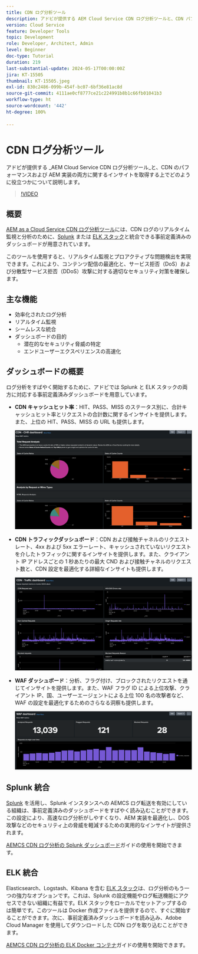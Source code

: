 ```yaml
---
title: CDN ログ分析ツール
description: アドビが提供する AEM Cloud Service CDN ログ分析ツールと、CDN パフォーマンスおよび AEM 実装の両方に関するインサイトを取得する上でどのように役立つかについて説明します。
version: Cloud Service
feature: Developer Tools
topic: Development
role: Developer, Architect, Admin
level: Beginner
doc-type: Tutorial
duration: 219
last-substantial-update: 2024-05-17T00:00:00Z
jira: KT-15505
thumbnail: KT-15505.jpeg
exl-id: 830c2486-099b-454f-bc07-6bf36e81ac8d
source-git-commit: 4111ae0cf8777ce21c224991b8b1c66fb01041b3
workflow-type: ht
source-wordcount: '442'
ht-degree: 100%

---
```


# CDN ログ分析ツール

アドビが提供する _AEM Cloud Service CDN ログ分析ツール_と、CDN のパフォーマンスおよび AEM 実装の両方に関するインサイトを取得する上でどのように役立つかについて説明します。

>[!VIDEO](https://video.tv.adobe.com/v/3429177?quality=12&learn=on)

## 概要

[AEM as a Cloud Service CDN ログ分析ツール](https://github.com/adobe/AEMCS-CDN-Log-Analysis-Tooling)には、CDN ログのリアルタイム監視と分析のために、[Splunk](https://www.splunk.com/en_us/products/observability-cloud.html) または [ELK スタック](https://www.elastic.co/elastic-stack)と統合できる事前定義済みのダッシュボードが用意されています。

このツールを使用すると、リアルタイム監視とプロアクティブな問題検出を実現できます。これにより、コンテンツ配信の最適化と、サービス拒否（DoS）および分散型サービス拒否（DDoS）攻撃に対する適切なセキュリティ対策を確保します。

## 主な機能

- 効率化されたログ分析
- リアルタイム監視
- シームレスな統合
- ダッシュボードの目的
   - 潜在的なセキュリティ脅威の特定
   - エンドユーザーエクスペリエンスの高速化

## ダッシュボードの概要

ログ分析をすばやく開始するために、アドビでは Splunk と ELK スタックの両方に対応する事前定義済みダッシュボードを用意しています。

- **CDN キャッシュヒット率**：HIT、PASS、MISS のステータス別に、合計キャッシュヒット率とリクエストの合計数に関するインサイトを提供します。また、上位の HIT、PASS、MISS の URL も提供します。

  ![CDN キャッシュヒット率](assets/CHR-dashboard.png)

- **CDN トラフィックダッシュボード**：CDN および接触チャネルのリクエストレート、4xx および 5xx エラーレート、キャッシュされていないリクエストを介したトラフィックに関するインサイトを提供します。また、クライアント IP アドレスごとの 1 秒あたりの最大 CND および接触チャネルのリクエスト数と、CDN 設定を最適化する詳細なインサイトも提供します。

  ![CDN トラフィックダッシュボード](assets/Traffic-dashboard.png)

- **WAF ダッシュボード**：分析、フラグ付け、ブロックされたリクエストを通じてインサイトを提供します。また、WAF フラグ ID による上位攻撃、クライアント IP、国、ユーザーエージェントによる上位 100 名の攻撃者など、WAF の設定を最適化するためのさらなる洞察も提供します。

  ![WAF ダッシュボード](assets/WAF-Dashboard.png)

## Splunk 統合

[Splunk](https://www.splunk.com/en_us/products/observability-cloud.html) を活用し、Splunk インスタンスへの AEMCS ログ転送を有効にしている組織は、事前定義済みのダッシュボードをすばやく読み込むことができます。この設定により、高速なログ分析がしやすくなり、AEM 実装を最適化し、DOS 攻撃などのセキュリティ上の脅威を軽減するための実用的なインサイトが提供されます。

[AEMCS CDN ログ分析の Splunk ダッシュボード](https://github.com/adobe/AEMCS-CDN-Log-Analysis-Tooling/blob/main/Splunk/README.md#splunk-dashboards-for-aemcs-cdn-log-analysis)ガイドの使用を開始できます。


## ELK 統合

Elasticsearch、Logstash、Kibana を含む [ELK スタック](https://www.elastic.co/elastic-stack)は、ログ分析のもう一つの強力なオプションです。これは、Splunk の設定機能やログ転送機能にアクセスできない組織に有益です。ELK スタックをローカルでセットアップするのは簡単です。このツールは Docker 作成ファイルを提供するので、すぐに開始することができます。次に、事前定義済みダッシュボードを読み込み、Adobe Cloud Manager を使用してダウンロードした CDN ログを取り込むことができます。

[AEMCS CDN ログ分析の ELK Docker コンテナ](https://github.com/adobe/AEMCS-CDN-Log-Analysis-Tooling/blob/main/ELK/README.md#elk-docker-container-for-aemcs-cdn-log-analysis)ガイドの使用を開始できます。

